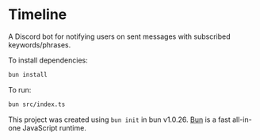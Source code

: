 # Timeline

A Discord bot for notifying users on sent messages with subscribed keywords/phrases.

To install dependencies:

```bash
bun install
```

To run:

```bash
bun src/index.ts
```

This project was created using `bun init` in bun v1.0.26. [Bun](https://bun.sh) is a fast all-in-one JavaScript runtime.
